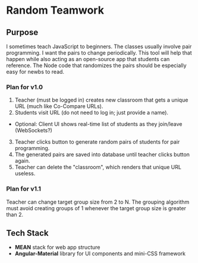 Random Teamwork
=============

## Purpose

I sometimes teach JavaScript to beginners. The classes usually involve pair programming. I want the pairs to change periodically. This tool will help that happen while also acting as an open-source app that students can reference. The Node code that randomizes the pairs should be especially easy for newbs to read.

### Plan for v1.0

1. Teacher (must be logged in) creates new classroom that gets a unique URL (much like Co-Compare URLs).
2. Students visit URL (do not need to log in; just provide a name).
  - Optional: Client UI shows real-time list of students as they join/leave (WebSockets?)
3. Teacher clicks button to generate random pairs of students for pair programming.
4. The generated pairs are saved into database until teacher clicks button again.
5. Teacher can delete the "classroom", which renders that unique URL useless.

### Plan for v1.1

Teacher can change target group size from 2 to N. The grouping algorithm must avoid creating groups of 1 whenever the target group size is greater than 2.

## Tech Stack

- **MEAN** stack for web app structure
- **Angular-Material** library for UI components and mini-CSS framework
